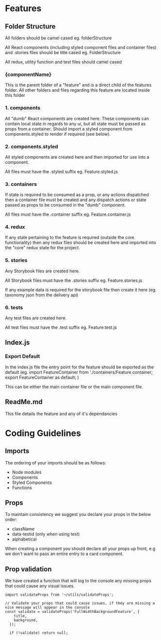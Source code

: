 # Features

## Folder Structure

All folders should be camel cased eg. folderStructure

All React components (including styled component files and container files) and .stories files should be title cased eg. FolderStructure

All redux, utility function and test files should camel cased

### {componentName}

This is the parent folder of a "feature" and is a direct child of the features folder. All other folders and files regarding this feature are located inside this folder

### 1\. components

All "dumb" React components are created here. These components can contain local state in regards to any ui, but all state must be passed as props from a container. Should import a styled component from components.styled to render if required (see below).

### 2\. components.styled

All styled components are created here and then imported for use into a component.

All files must have the .styled suffix eg. Feature.styled.js

### 3\. containers

If state is required to be consumed as a prop, or any actions dispatched then a container file must be created and any dispatch actions or state passed as props to be consumed in the "dumb" component.

All files must have the .container suffix eg. Feature.container.js

### 4\. redux

If any state pertaining to the feature is required (outside the core functionality) then any redux files should be created here and imported into the "core" redux state for the project.

### 5\. stories

Any Storybook files are created here.

All Storybook files must have the .stories suffix eg. Feature.stories.js

If any example data is required for the storybook file then create it here (eg. taxonomy json from the delivery api)

### 6\. tests

Any test files are created here.

All test files must have the .test suffix eg. Feature.test.js

## Index.js

### Export Default

In the index.js file the entry point for the feature should be exported as the default (eg. import FeatureContainer from './containers/Feature.container; export FeatureContainer as default; )

This can be either the main container file or the main component file.

## ReadMe.md

This file details the feature and any of it's dependancies

# Coding Guidelines

## Imports

The ordering of your imports should be as follows:

- Node modules
- Components
- Styled Components
- Functions

## Props

To maintain consistency we suggest you declare your props in the below order:

- className
- data-testid (only when using test)
- alphabetical

When creating a component you should declare all your props up front, e.g we don't want to pass an entire entry to a card component.

## Prop validation

We have created a function that will log to the console any missing props that could cause any visual issues.

`import validateProps from '~/utils/validateProps';`

```
// Validate your props that could cause issues, if they are missing a nice message will appear in the console
const validate = validateProps('FullWidthBackgroundFeature', {
    title,
    background,
  });

  if (!validate) return null;
```
